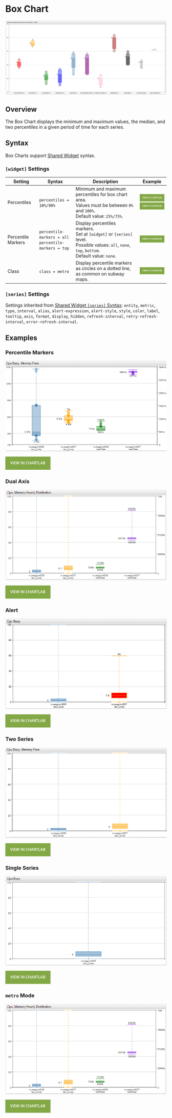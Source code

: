 # Box Chart

![](./images/box-chart.png)

## Overview

The Box Chart displays the minimum and maximum values, the median, and two percentiles in a given period of time for each series.

## Syntax

Box Charts support [Shared Widget](../shared/README.md) syntax.

### `[widget]` Settings

Setting |Syntax |Description |Example
--|--|--|--
Percentiles | `percentiles = 10%/90%` | Minimum and maximum percentiles for box chart area.<br>Values must be between `0%` and `100%`.<br>Default value: `25%/75%`.| [![](./images/button.png)](https://apps.axibase.com/chartlab/440aafca/3/)<br>[![](./images/button.png)](https://apps.axibase.com/chartlab/440aafca/4/)
Percentile Markers| `percentile-markers = all`<br>`percentile-markers = top` | Display percentiles markers.<br>Set at `[widget]` or `[series]` level.<br>Possible values: `all`, `none`, `top`, `bottom`.<br>Default value: `none`.|[![](./images/button.png)](https://apps.axibase.com/chartlab/14cf1974)
Class | `class = metro` | Display percentile markers as circles on a dotted line, as common on subway maps.| [![](./images/button.png)](https://apps.axibase.com/chartlab/6d6ae13c/2)

### `[series]` Settings

Settings inherited from [Shared Widget `[series]` Syntax](../shared/README.md): `entity`, `metric`, `type`, `interval`, `alias`, `alert-expression`, `alert-style`, `style`, `color`, `label`, `tooltip`, `axis`, `format`, `display`, `hidden`, `refresh-interval`, `retry-refresh-interval`, `error-refresh-interval`.

## Examples

### Percentile Markers

![](./images/box-chart-4.png)

[![](./images/button.png)](https://apps.axibase.com/chartlab/14cf1974/2/)

### Dual Axis

![](./images/box-chart-1.png)

[![](./images/button.png)](https://apps.axibase.com/chartlab/440aafca)

### Alert

![](./images/box-alert.png)

[![](./images/button.png)](https://apps.axibase.com/chartlab/440aafca/8/)

### Two Series

![](./images/box-chart-3.png)

[![](./images/button.png)](https://apps.axibase.com/chartlab/440aafca/7/)

### Single Series

![](./images/box-chart-2.png)

[![](./images/button.png)](https://apps.axibase.com/chartlab/440aafca/7/)

### `metro` Mode

![](./images/box-chart-1.png)

[![](./images/button.png)](https://apps.axibase.com/chartlab/6d6ae13c/2/)